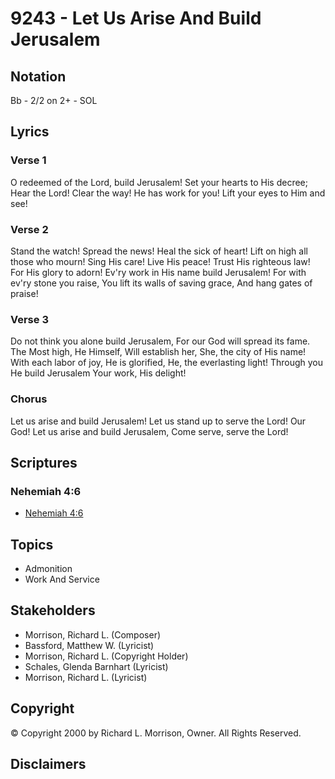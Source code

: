 # 9243 - Let Us Arise And Build Jerusalem

## Notation

Bb - 2/2 on 2+ - SOL

## Lyrics

### Verse 1

O redeemed of the Lord, build Jerusalem! Set your hearts to His decree; Hear the Lord! Clear the way! He has work for you! Lift your eyes to Him and see!

### Verse 2

Stand the watch! Spread the news! Heal the sick of heart! Lift on high all those who mourn! Sing His care! Live His peace! Trust His righteous law! For His glory to adorn! Ev'ry work in His name build Jerusalem! For with ev'ry stone you raise, You lift its walls of saving grace, And hang gates of praise!

### Verse 3

Do not think you alone build Jerusalem, For our God will spread its fame. The Most high, He Himself, Will establish her, She, the city of His name! With each labor of joy, He is glorified, He, the everlasting light! Through you He build Jerusalem Your work, His delight!

### Chorus

Let us arise and build Jerusalem! Let us stand up to serve the Lord! Our God! Let us arise and build Jerusalem, Come serve, serve the Lord!


## Scriptures

### Nehemiah 4:6

- [Nehemiah 4:6](https://www.biblegateway.com/passage/?search=Nehemiah%204%3A6)


## Topics

- Admonition
- Work And Service

## Stakeholders

- Morrison, Richard L. (Composer)
- Bassford, Matthew W. (Lyricist)
- Morrison, Richard L. (Copyright Holder)
- Schales, Glenda Barnhart (Lyricist)
- Morrison, Richard L. (Lyricist)

## Copyright

© Copyright 2000 by Richard L. Morrison, Owner. All Rights Reserved.


## Disclaimers


